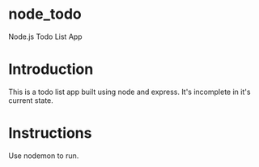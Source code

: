 # node_todo
Node.js Todo List App

# Introduction

This is a todo list app built using node and express. It's incomplete in it's current state.

# Instructions

Use nodemon to run.
